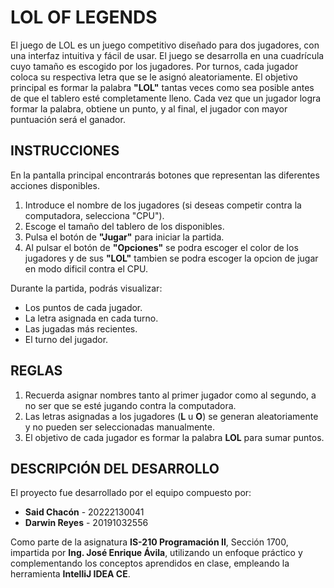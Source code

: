 # LOL OF LEGENDS

El juego de LOL es un juego competitivo diseñado para dos jugadores, con una interfaz intuitiva y fácil de usar. El juego se desarrolla en una cuadrícula cuyo tamaño es escogido por los jugadores. Por turnos, cada jugador coloca su respectiva letra que se le asignó aleatoriamente. El objetivo principal es formar la palabra **"LOL"** tantas veces como sea posible antes de que el tablero esté completamente lleno. Cada vez que un jugador logra formar la palabra, obtiene un punto, y al final, el jugador con mayor puntuación será el ganador.

## INSTRUCCIONES

En la pantalla principal encontrarás botones que representan las diferentes acciones disponibles.

1. Introduce el nombre de los jugadores (si deseas competir contra la computadora, selecciona "CPU").
2. Escoge el tamaño del tablero de los disponibles.
3. Pulsa el botón de **"Jugar"** para iniciar la partida.
4. Al pulsar el botón de **"Opciones"** se podra escoger el color de los jugadores y de sus **"LOL"** tambien se podra escoger la opcion de jugar en modo dificil contra el CPU.


Durante la partida, podrás visualizar:
- Los puntos de cada jugador.
- La letra asignada en cada turno.
- Las jugadas más recientes.
- El turno del jugador.

## REGLAS

1. Recuerda asignar nombres tanto al primer jugador como al segundo, a no ser que se esté jugando contra la computadora.
2. Las letras asignadas a los jugadores (**L** u **O**) se generan aleatoriamente y no pueden ser seleccionadas manualmente.
3. El objetivo de cada jugador es formar la palabra **LOL** para sumar puntos.

## DESCRIPCIÓN DEL DESARROLLO

El proyecto fue desarrollado por el equipo compuesto por:
- **Said Chacón** - 20222130041
- **Darwin Reyes** - 20191032556

Como parte de la asignatura **IS-210 Programación II**, Sección 1700, impartida por **Ing. José Enrique Ávila**, utilizando un enfoque práctico y complementando los conceptos aprendidos en clase, empleando la herramienta **IntelliJ IDEA CE**.
